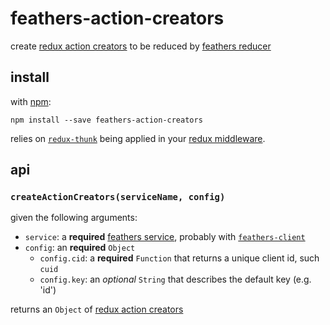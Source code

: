 # feathers-action-creators

create [redux action creators](http://redux.js.org/docs/basics/Actions.html#action-creators) to be reduced by [feathers reducer](https://github.com/ahdinosaur/feathers-action-reducer)

## install

with [npm](https://npmjs.com):

```shell
npm install --save feathers-action-creators
```

relies on [`redux-thunk`](https://www.npmjs.com/package/redux-thunk) being applied in your [redux middleware](http://redux.js.org/docs/advanced/Middleware.html).

## api

### `createActionCreators(serviceName, config)`

given the following arguments:

- `service`: a **required** [feathers service](http://feathersjs.com/docs/#toc10), probably with [`feathers-client`](https://github.com/feathersjs/feathers-client)
- `config`: an **required** `Object`
  - `config.cid`: a **required** `Function` that returns a unique client id, such `cuid`
  - `config.key`: an *optional* `String` that describes the default key (e.g. 'id')

returns an `Object` of [redux action creators](http://redux.js.org/docs/basics/Actions.html#action-creators)
